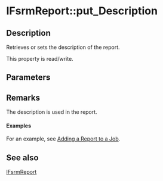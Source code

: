 # IFsrmReport::put_Description

## Description

Retrieves or sets the description of the report.

This property is read/write.

## Parameters

## Remarks

The description is used in the report.

#### Examples

For an example, see
[Adding a Report to a Job](https://learn.microsoft.com/previous-versions/windows/desktop/fsrm/adding-a-report-to-a-job).

## See also

[IFsrmReport](https://learn.microsoft.com/previous-versions/windows/desktop/api/fsrmreports/nn-fsrmreports-ifsrmreport)